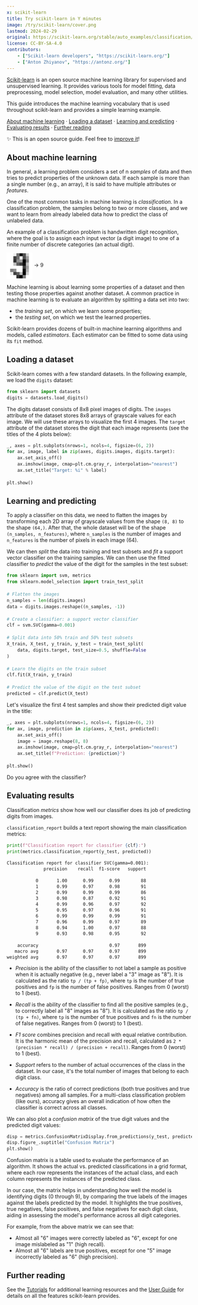 ```yaml
---
x: scikit-learn
title: Try scikit-learn in Y minutes
image: /try/scikit-learn/cover.png
lastmod: 2024-02-29
original: https://scikit-learn.org/stable/auto_examples/classification/plot_digits_classification.html
license: CC-BY-SA-4.0
contributors:
    - ["Scikit-learn developers", "https://scikit-learn.org/"]
    - ["Anton Zhiyanov", "https://antonz.org/"]
---
```


[Scikit-learn](https://scikit-learn.org/) is an open source machine learning library for supervised and unsupervised learning. It provides various tools for model fitting, data preprocessing, model selection, model evaluation, and many other utilities.

This guide introduces the machine learning vocabulary that is used throughout scikit-learn and provides a simple learning example.

[About machine learning](#about-machine-learning) ·
[Loading a dataset](#loading-a-dataset) ·
[Learning and predicting](#learning-and-predicting) ·
[Evaluating results](#evaluating-results) ·
[Further reading](#further-reading)

<div class="tryx__panel">
<p>✨ This is an open source guide. Feel free to <a href="https://github.com/nalgeon/tryxinyminutes/blob/main/try/scikit-learn/index.md">improve it</a>!</p>
</div>

## About machine learning

In general, a learning problem considers a set of n _samples_ of data and then tries to predict properties of the unknown data. If each sample is more than a single number (e.g., an array), it is said to have multiple attributes or _features_.

One of the most common tasks in machine learning is _classification_. In a classification problem, the samples belong to two or more classes, and we want to learn from already labeled data how to predict the class of unlabeled data.

An example of a classification problem is handwritten digit recognition, where the goal is to assign each input vector (a digit image) to one of a finite number of discrete categories (an actual digit).

<img src="nine.svg" style="display: inline-block; vertical-align: middle; width: 5em;"> → 9

Machine learning is about learning some properties of a dataset and then testing those properties against another dataset. A common practice in machine learning is to evaluate an algorithm by splitting a data set into two:

-   the _training set_, on which we learn some properties;
-   the _testing set_, on which we test the learned properties.

Scikit-learn provides dozens of built-in machine learning algorithms and models, called _estimators_. Each estimator can be fitted to some data using its `fit` method.

## Loading a dataset

Scikit-learn comes with a few standard datasets. In the following example, we load the `digits` dataset:

```python
from sklearn import datasets
digits = datasets.load_digits()
```

<codapi-snippet id="datasets" sandbox="python" editor="basic" output-mode="hidden">
</codapi-snippet>

The digits dataset consists of 8x8 pixel images of digits. The `images` attribute of the dataset stores 8x8 arrays of grayscale values for each image. We will use these arrays to visualize the first 4 images. The `target` attribute of the dataset stores the digit that each image represents (see the titles of the 4 plots below):

```python
_, axes = plt.subplots(nrows=1, ncols=4, figsize=(6, 2))
for ax, image, label in zip(axes, digits.images, digits.target):
    ax.set_axis_off()
    ax.imshow(image, cmap=plt.cm.gray_r, interpolation="nearest")
    ax.set_title("Target: %i" % label)

plt.show()
```

<codapi-snippet sandbox="python" editor="basic" template="pyplot.py" depends-on="datasets" output-mode="svg">
</codapi-snippet>

## Learning and predicting

To apply a classifier on this data, we need to flatten the images by transforming each 2D array of grayscale values from the shape `(8, 8)` to the shape `(64,)`. After that, the whole dataset will be of the shape `(n_samples, n_features)`, where `n_samples` is the number of images and `n_features` is the number of pixels in each image (64).

We can then _split_ the data into training and test subsets and _fit_ a support vector classifier on the training samples. We can then use the fitted classifier to _predict_ the value of the digit for the samples in the test subset:

```python
from sklearn import svm, metrics
from sklearn.model_selection import train_test_split

# Flatten the images
n_samples = len(digits.images)
data = digits.images.reshape((n_samples, -1))

# Create a classifier: a support vector classifier
clf = svm.SVC(gamma=0.001)

# Split data into 50% train and 50% test subsets
X_train, X_test, y_train, y_test = train_test_split(
    data, digits.target, test_size=0.5, shuffle=False
)

# Learn the digits on the train subset
clf.fit(X_train, y_train)

# Predict the value of the digit on the test subset
predicted = clf.predict(X_test)
```

<codapi-snippet id="classify" sandbox="python" editor="basic" depends-on="datasets" output-mode="hidden">
</codapi-snippet>

Let's visualize the first 4 test samples and show their predicted digit value in the title:

```python
_, axes = plt.subplots(nrows=1, ncols=4, figsize=(6, 2))
for ax, image, prediction in zip(axes, X_test, predicted):
    ax.set_axis_off()
    image = image.reshape(8, 8)
    ax.imshow(image, cmap=plt.cm.gray_r, interpolation="nearest")
    ax.set_title(f"Prediction: {prediction}")

plt.show()
```

<codapi-snippet sandbox="python" editor="basic" template="pyplot.py" depends-on="classify" output-mode="svg">
</codapi-snippet>

Do you agree with the classifier?

## Evaluating results

Classification _metrics_ show how well our classifier does its job of predicting digits from images.

`classification_report` builds a text report showing the main classification metrics:

```python
print(f"Classification report for classifier {clf}:")
print(metrics.classification_report(y_test, predicted))
```

<codapi-snippet sandbox="python" editor="basic" depends-on="classify" output>
</codapi-snippet>

```
Classification report for classifier SVC(gamma=0.001):
              precision    recall  f1-score   support

           0       1.00      0.99      0.99        88
           1       0.99      0.97      0.98        91
           2       0.99      0.99      0.99        86
           3       0.98      0.87      0.92        91
           4       0.99      0.96      0.97        92
           5       0.95      0.97      0.96        91
           6       0.99      0.99      0.99        91
           7       0.96      0.99      0.97        89
           8       0.94      1.00      0.97        88
           9       0.93      0.98      0.95        92

    accuracy                           0.97       899
   macro avg       0.97      0.97      0.97       899
weighted avg       0.97      0.97      0.97       899
```

-   _Precision_ is the ability of the classifier to not label a sample as positive when it is actually negative (e.g., never label a "3" image as "8"). It is calculated as the ratio `tp / (tp + fp)`, where `tp` is the number of true positives and `fp` is the number of false positives. Ranges from 0 (worst) to 1 (best).

-   _Recall_ is the ability of the classifier to find all the positive samples (e.g., to correctly label all "8" images as "8"). It is calculated as the ratio `tp / (tp + fn)`, where `tp` is the number of true positives and `fn` is the number of false negatives. Ranges from 0 (worst) to 1 (best).

-   _F1 score_ combines precision and recall with equal relative contribution. It is the harmonic mean of the precision and recall, calculated as `2 * (precision * recall) / (precision + recall)`. Ranges from 0 (worst) to 1 (best).

-   _Support_ refers to the number of actual occurrences of the class in the dataset. In our case, it's the total number of images that belong to each digit class.

-   _Accuracy_ is the ratio of correct predictions (both true positives and true negatives) among all samples. For a multi-class classification problem (like ours), accuracy gives an overall indication of how often the classifier is correct across all classes.

We can also plot a _confusion matrix_ of the true digit values and the predicted digit values:

```python
disp = metrics.ConfusionMatrixDisplay.from_predictions(y_test, predicted)
disp.figure_.suptitle("Confusion Matrix")
plt.show()
```

<codapi-snippet sandbox="python" editor="basic" template="pyplot.py" depends-on="classify" output-mode="svg">
</codapi-snippet>

Confusion matrix is a table used to evaluate the performance of an algorithm. It shows the actual vs. predicted classifications in a grid format, where each row represents the instances of the actual class, and each column represents the instances of the predicted class.

In our case, the matrix helps in understanding how well the model is identifying digits (0 through 9), by comparing the true labels of the images against the labels predicted by the model. It highlights the true positives, true negatives, false positives, and false negatives for each digit class, aiding in assessing the model's performance across all digit categories.

For example, from the above matrix we can see that:

-   Almost all "6" images were correctly labeled as "6", except for one image mislabeled as "1" (high recall).
-   Almost all "6" labels are true positives, except for one "5" image incorrectly labeled as "6" (high precision).

## Further reading

See the [Tutorials](https://scikit-learn.org/stable/tutorial/index.html) for additional learning resources and the [User Guide](https://scikit-learn.org/stable/user_guide.html) for details on all the features scikit-learn provides.
